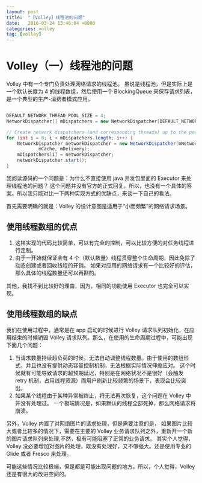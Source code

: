 ```yaml
---
layout: post
title:  "【Volley】线程池的问题"
date:   2016-03-24 13:46:04 +0800
categories: volley
tag: [volley]
---
```

# Volley（一）线程池的问题

Volley 中有一个专门负责处理网络请求的线程池。
虽说是线程池，但是实际上是一个默认长度为 4 的线程数组，然后使用一个 BlockingQueue 来保存请求列表，是一个典型的生产-消费者模式应用。

```java

DEFAULT_NETWORK_THREAD_POOL_SIZE = 4;
NetworkDispatcher[] mDispatchers = new NetworkDispatcher[DEFAULT_NETWORK_THREAD_POOL_SIZE];

// Create network dispatchers (and corresponding threads) up to the pool size.
for (int i = 0; i < mDispatchers.length; i++) {
    NetworkDispatcher networkDispatcher = new NetworkDispatcher(mNetworkQueue, mNetwork,
            mCache, mDelivery);
    mDispatchers[i] = networkDispatcher;
    networkDispatcher.start();
}
```

我阅读源码的一个问题是：为什么不直接使用 java 并发包里面的 Executor 来处理线程池的问题？
这个问题并没有官方的正式回复，所以，也没有一个具体的答案。所以我只能对比一下两种实现方式的优缺点，来谈一下自己的看法。

首先需要明确的就是：Volley 的设计意图是适用于“小而频繁”的网络请求场景。

## 使用线程数组的优点

1. 这样实现的代码比较简单，可以有完全的控制，可以比较方便的对任务线程进行定制。
2. 由于一开始就保证会有 4 个（默认数量）线程贯穿整个生命周期，因此免除了动态创建或者回收线程的开销。
如果对应用的网络请求有一个比较好的评估，那么具体的线程数量还可以再斟酌。

其他，我找不到比较好的理由，因为，相同的功能使用 Executor 也完全可以实现。

## 使用线程数组的缺点

我们在使用过程中，通常是在 app 启动的时候进行 Volley 请求队列初始化，在应用结束的时候销毁 Volley 请求队列。那么，在使用的生命周期过程中，可能出现下面几个问题：

1. 当请求数量持续超负荷的时候，无法自动调整线程数量。由于使用的数组形式，并且也没有提供动态容量控制机制，无法根据实际情况伸缩应对。
这个时候就有可能导致请求的超预期延迟，特别是在网络状况不是很好（会触发 retry 机制，占用线程资源）而用户刷新比较频繁的场景下，表现会比较突出。
2. 如果某个线程由于某种异常被终止，将无法再次恢复，这个问题在 Volley 中并没有处理过。
一个极端情况是，如果默认的线程全部死掉，那么网络请求将崩溃。

另外，Volley 内置了对网络图片的请求处理，但是需要注意的是，
如果图片比较大或者比较多的情况下，需要在主要的 Volley 业务请求队列之外，重新开一个新的图片请求队列来处理,不然，极有可能阻塞了正常的业务请求。
其实个人觉得，Volley 没必要增加对图片的处理，既没有处理好，又不够强大。还是使用专业的 Glide 或者 Fresco 来处理。

可能这些情况比较极端，但是都是可能出现问题的地方。所以，个人觉得，Volley 还是有很大的改进空间的。
